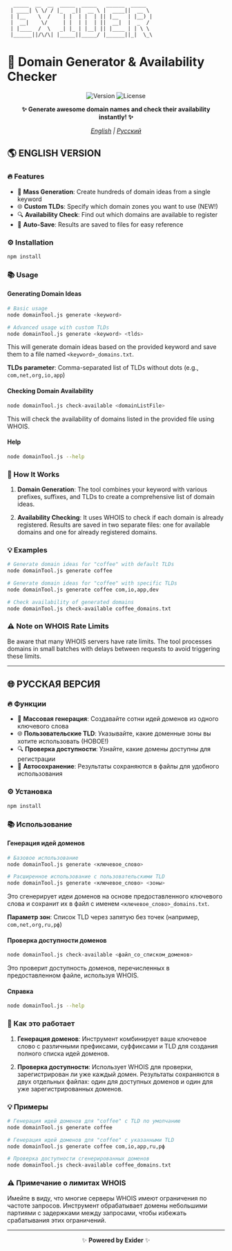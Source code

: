 ```
  _____  __  __  _____  _____   ______  _____  
 | ____| \ \/ / |_   _||  __ \ |  ____||  __ \ 
 | |__    \  /    | |  | |  | || |__   | |__) |
 |  __|    \/     | |  | |  | ||  __|  |  _  / 
 | |____  /  \   _| |_ | |__| || |____ | | \ \ 
 |______||/\/\| |_____||_____/ |______||_|  \_\
```


# 🚀 Domain Generator & Availability Checker

<div align="center">

![Version](https://img.shields.io/badge/version-1.2.0-blue)
![License](https://img.shields.io/badge/license-MIT-green)

**✨ Generate awesome domain names and check their availability instantly! ✨**

_[English](#-english-version) | [Русский](#-русская-версия)_

</div>

## 🌎 ENGLISH VERSION

### 🔥 Features

- 🚀 **Mass Generation**: Create hundreds of domain ideas from a single keyword
- 🌐 **Custom TLDs**: Specify which domain zones you want to use (NEW!)
- 🔍 **Availability Check**: Find out which domains are available to register
- 💾 **Auto-Save**: Results are saved to files for easy reference

### ⚙️ Installation

```bash
npm install
```

### 📚 Usage

#### Generating Domain Ideas

```bash
# Basic usage
node domainTool.js generate <keyword>

# Advanced usage with custom TLDs
node domainTool.js generate <keyword> <tlds>
```

This will generate domain ideas based on the provided keyword and save them to a file named `<keyword>_domains.txt`.

**TLDs parameter**: Comma-separated list of TLDs without dots (e.g., `com,net,org,io,app`)

#### Checking Domain Availability

```bash
node domainTool.js check-available <domainListFile>
```

This will check the availability of domains listed in the provided file using WHOIS.

#### Help

```bash
node domainTool.js --help
```

### 🔄 How It Works

1. **Domain Generation**: The tool combines your keyword with various prefixes, suffixes, and TLDs to create a comprehensive list of domain ideas.

2. **Availability Checking**: It uses WHOIS to check if each domain is already registered. Results are saved in two separate files: one for available domains and one for already registered domains.

### 💡 Examples

```bash
# Generate domain ideas for "coffee" with default TLDs
node domainTool.js generate coffee

# Generate domain ideas for "coffee" with specific TLDs
node domainTool.js generate coffee com,io,app,dev

# Check availability of generated domains
node domainTool.js check-available coffee_domains.txt
```

### ⚠️ Note on WHOIS Rate Limits

Be aware that many WHOIS servers have rate limits. The tool processes domains in small batches with delays between requests to avoid triggering these limits.

---

## 🌐 РУССКАЯ ВЕРСИЯ

### 🔥 Функции

- 🚀 **Массовая генерация**: Создавайте сотни идей доменов из одного ключевого слова
- 🌐 **Пользовательские TLD**: Указывайте, какие доменные зоны вы хотите использовать (НОВОЕ!)
- 🔍 **Проверка доступности**: Узнайте, какие домены доступны для регистрации
- 💾 **Автосохранение**: Результаты сохраняются в файлы для удобного использования

### ⚙️ Установка

```bash
npm install
```

### 📚 Использование

#### Генерация идей доменов

```bash
# Базовое использование
node domainTool.js generate <ключевое_слово>

# Расширенное использование с пользовательскими TLD
node domainTool.js generate <ключевое_слово> <зоны>
```

Это сгенерирует идеи доменов на основе предоставленного ключевого слова и сохранит их в файл с именем `<ключевое_слово>_domains.txt`.

**Параметр зон**: Список TLD через запятую без точек (например, `com,net,org,ru,рф`)

#### Проверка доступности доменов

```bash
node domainTool.js check-available <файл_со_списком_доменов>
```

Это проверит доступность доменов, перечисленных в предоставленном файле, используя WHOIS.

#### Справка

```bash
node domainTool.js --help
```

### 🔄 Как это работает

1. **Генерация доменов**: Инструмент комбинирует ваше ключевое слово с различными префиксами, суффиксами и TLD для создания полного списка идей доменов.

2. **Проверка доступности**: Использует WHOIS для проверки, зарегистрирован ли уже каждый домен. Результаты сохраняются в двух отдельных файлах: один для доступных доменов и один для уже зарегистрированных доменов.

### 💡 Примеры

```bash
# Генерация идей доменов для "coffee" с TLD по умолчанию
node domainTool.js generate coffee

# Генерация идей доменов для "coffee" с указанными TLD
node domainTool.js generate coffee com,io,app,ru,рф

# Проверка доступности сгенерированных доменов
node domainTool.js check-available coffee_domains.txt
```

### ⚠️ Примечание о лимитах WHOIS

Имейте в виду, что многие серверы WHOIS имеют ограничения по частоте запросов. Инструмент обрабатывает домены небольшими партиями с задержками между запросами, чтобы избежать срабатывания этих ограничений.

---

<div align="center">

✨ **Powered by Exider** ✨

</div>
